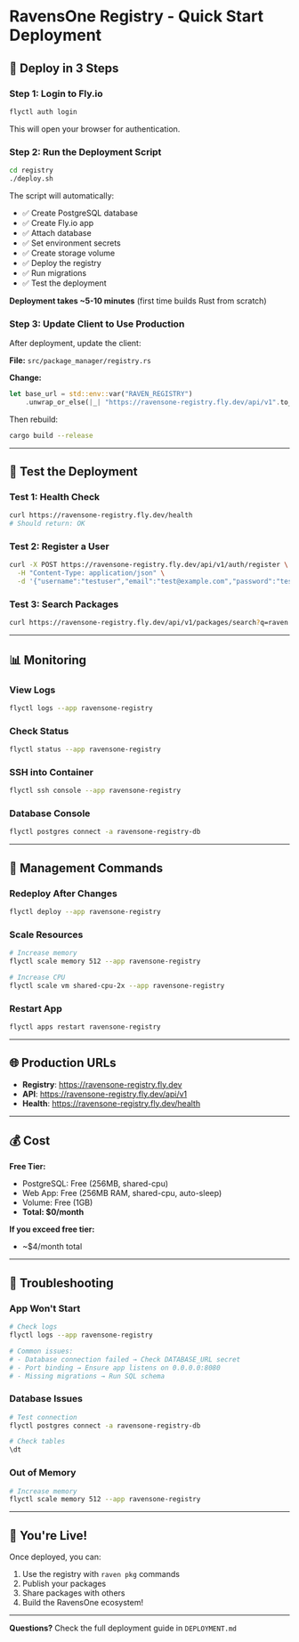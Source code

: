 # RavensOne Registry - Quick Start Deployment

## 🚀 Deploy in 3 Steps

### Step 1: Login to Fly.io

```bash
flyctl auth login
```

This will open your browser for authentication.

### Step 2: Run the Deployment Script

```bash
cd registry
./deploy.sh
```

The script will automatically:
- ✅ Create PostgreSQL database
- ✅ Create Fly.io app
- ✅ Attach database
- ✅ Set environment secrets
- ✅ Create storage volume
- ✅ Deploy the registry
- ✅ Run migrations
- ✅ Test the deployment

**Deployment takes ~5-10 minutes** (first time builds Rust from scratch)

### Step 3: Update Client to Use Production

After deployment, update the client:

**File:** `src/package_manager/registry.rs`

**Change:**
```rust
let base_url = std::env::var("RAVEN_REGISTRY")
    .unwrap_or_else(|_| "https://ravensone-registry.fly.dev/api/v1".to_string());
```

Then rebuild:
```bash
cargo build --release
```

---

## 🧪 Test the Deployment

### Test 1: Health Check
```bash
curl https://ravensone-registry.fly.dev/health
# Should return: OK
```

### Test 2: Register a User
```bash
curl -X POST https://ravensone-registry.fly.dev/api/v1/auth/register \
  -H "Content-Type: application/json" \
  -d '{"username":"testuser","email":"test@example.com","password":"testpass123"}'
```

### Test 3: Search Packages
```bash
curl https://ravensone-registry.fly.dev/api/v1/packages/search?q=raven
```

---

## 📊 Monitoring

### View Logs
```bash
flyctl logs --app ravensone-registry
```

### Check Status
```bash
flyctl status --app ravensone-registry
```

### SSH into Container
```bash
flyctl ssh console --app ravensone-registry
```

### Database Console
```bash
flyctl postgres connect -a ravensone-registry-db
```

---

## 🔧 Management Commands

### Redeploy After Changes
```bash
flyctl deploy --app ravensone-registry
```

### Scale Resources
```bash
# Increase memory
flyctl scale memory 512 --app ravensone-registry

# Increase CPU
flyctl scale vm shared-cpu-2x --app ravensone-registry
```

### Restart App
```bash
flyctl apps restart ravensone-registry
```

---

## 🌐 Production URLs

- **Registry**: https://ravensone-registry.fly.dev
- **API**: https://ravensone-registry.fly.dev/api/v1
- **Health**: https://ravensone-registry.fly.dev/health

---

## 💰 Cost

**Free Tier:**
- PostgreSQL: Free (256MB, shared-cpu)
- Web App: Free (256MB RAM, shared-cpu, auto-sleep)
- Volume: Free (1GB)
- **Total: $0/month**

**If you exceed free tier:**
- ~$4/month total

---

## 🐛 Troubleshooting

### App Won't Start
```bash
# Check logs
flyctl logs --app ravensone-registry

# Common issues:
# - Database connection failed → Check DATABASE_URL secret
# - Port binding → Ensure app listens on 0.0.0.0:8080
# - Missing migrations → Run SQL schema
```

### Database Issues
```bash
# Test connection
flyctl postgres connect -a ravensone-registry-db

# Check tables
\dt
```

### Out of Memory
```bash
# Increase memory
flyctl scale memory 512 --app ravensone-registry
```

---

## 🎉 You're Live!

Once deployed, you can:
1. Use the registry with `raven pkg` commands
2. Publish your packages
3. Share packages with others
4. Build the RavensOne ecosystem!

---

**Questions?** Check the full deployment guide in `DEPLOYMENT.md`

